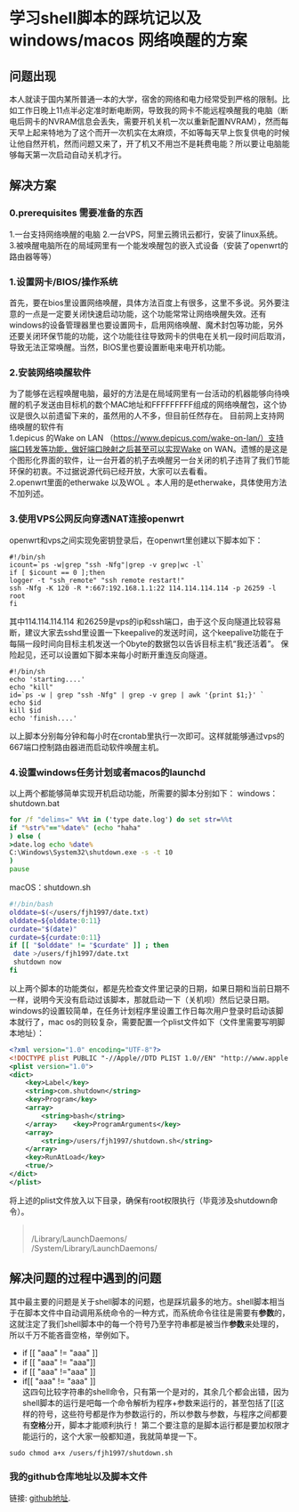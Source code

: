 # 学习shell脚本的踩坑记以及windows/macos 网络唤醒的方案

## 问题出现

本人就读于国内某所普通一本的大学，宿舍的网络和电力经常受到严格的限制。比如工作日晚上11点半必定准时断电断网，导致我的网卡不能远程唤醒我的电脑（断电后网卡的NVRAM信息会丢失，需要开机关机一次以重新配置NVRAM），然而每天早上起来特地为了这个而开一次机实在太麻烦，不如等每天早上恢复供电的时候让他自然开机，然而问题又来了，开了机又不用岂不是耗费电能？所以要让电脑能够每天第一次启动自动关机才行。
## 解决方案
### 0.prerequisites 需要准备的东西
1.一台支持网络唤醒的电脑
2.一台VPS，阿里云腾讯云都行，安装了linux系统。
3.被唤醒电脑所在的局域网里有一个能发唤醒包的嵌入式设备（安装了openwrt的路由器等等）
### 1.设置网卡/BIOS/操作系统
首先，要在bios里设置网络唤醒，具体方法百度上有很多，这里不多说。另外要注意的一点是一定要关闭快速启动功能，这个功能常常让网络唤醒失效。还有windows的设备管理器里也要设置网卡，启用网络唤醒、魔术封包等功能，另外还要关闭环保节能的功能，这个功能往往导致网卡的供电在关机一段时间后取消，导致无法正常唤醒。当然，BIOS里也要设置断电来电开机功能。

### 2.安装网络唤醒软件
为了能够在远程唤醒电脑，最好的方法是在局域网里有一台活动的机器能够向待唤醒的机子发送由目标机的数个MAC地址和FFFFFFFFF组成的网络唤醒包，这个协议是很久以前遗留下来的，虽然用的人不多，但目前任然存在。
目前网上支持网络唤醒的软件有
<br>1.depicus 的Wake on LAN （https://www.depicus.com/wake-on-lan/）支持端口转发等功能，做好端口映射之后甚至可以实现Wake on WAN。遗憾的是这是个图形化界面的软件，让一台开着的机子去唤醒另一台关闭的机子违背了我们节能环保的初衷。不过据说源代码已经开放，大家可以去看看。
<br>2.openwrt里面的etherwake 以及WOL 。本人用的是etherwake，具体使用方法不加列述。
### 3.使用VPS公网反向穿透NAT连接openwrt
openwrt和vps之间实现免密钥登录后，在openwrt里创建以下脚本如下：

```shell
#!/bin/sh
icount=`ps -w|grep "ssh -Nfg"|grep -v grep|wc -l`
if [ $icount == 0 ];then
logger -t "ssh_remote" "ssh remote restart!"
ssh -Nfg -K 120 -R *:667:192.168.1.1:22 114.114.114.114 -p 26259 -l root
fi
```

其中114.114.114.114 和26259是vps的ip和ssh端口，由于这个反向隧道比较容易断，建议大家去sshd里设置一下keepalive的发送时间，这个keepalive功能在于每隔一段时间向目标主机发送一个0byte的数据包以告诉目标主机“我还活着”。
保险起见，还可以设置如下脚本来每小时断开重连反向隧道。

```shell
#!/bin/sh
echo 'starting....'
echo "kill"
id=`ps -w | grep "ssh -Nfg" | grep -v grep | awk '{print $1;}' `
echo $id
kill $id
echo 'finish....'
```
以上脚本分别每分钟和每小时在crontab里执行一次即可。这样就能够通过vps的667端口控制路由器进而启动软件唤醒主机。



### 4.设置windows任务计划或者macos的launchd

以上两个都能够简单实现开机启动功能，所需要的脚本分别如下：
windows：shutdown.bat

```bat
for /f "delims=" %%t in ('type date.log') do set str=%%t
if "%str%"=="%date%" (echo "haha"
) else ( 
>date.log echo %date%
C:\Windows\System32\shutdown.exe -s -t 10
)
pause
```
macOS：shutdown.sh

```bash
#!/bin/bash
olddate=$(</users/fjh1997/date.txt)
olddate=${olddate:0:11}
curdate="$(date)"
curdate=${curdate:0:11}
if [[ "$olddate" != "$curdate" ]] ; then
 date >/users/fjh1997/date.txt
 shutdown now
fi
```
以上两个脚本的功能类似，都是先检查文件里记录的日期，如果日期和当前日期不一样，说明今天没有启动过该脚本，那就启动一下（关机呗）然后记录日期。
windows的设置较简单，在任务计划程序里设置工作日每次用户登录时启动该脚本就行了，mac os的则较复杂，需要配置一个plist文件如下（文件里需要写明脚本地址）：

```xml
<?xml version="1.0" encoding="UTF-8"?>
<!DOCTYPE plist PUBLIC "-//Apple//DTD PLIST 1.0//EN" "http://www.apple.com/DTDs/PropertyList-1.0.dtd">
<plist version="1.0">
<dict>
	<key>Label</key>
	<string>com.shutdown</string>
	<key>Program</key>
	<array>
		<string>bash</string>
	</array>	<key>ProgramArguments</key>
	<array>
		<string>/users/fjh1997/shutdown.sh</string>
	</array>
	<key>RunAtLoad</key>
	<true/>
</dict>
</plist>
```
将上述的plist文件放入以下目录，确保有root权限执行（毕竟涉及shutdown命令）。

><br> 	/Library/LaunchDaemons/
<br>/System/Library/LaunchDaemons/


## 解决问题的过程中遇到的问题
其中最主要的问题是关于shell脚本的问题，也是踩坑最多的地方。shell脚本相当于在脚本文件中自动调用系统命令的一种方式，而系统命令往往是需要有**参数**的，这就注定了我们shell脚本中的每一个符号乃至字符串都是被当作**参数**来处理的，所以千万不能吝啬空格，举例如下。

- if [[ "aaa" != "aaa" ]]
- if [[ "aaa" != "aaa"]]
-  if [[ "aaa" !="aaa" ]]
-  if[[ "aaa" != "aaa" ]]
<br>这四句比较字符串的shell命令，只有第一个是对的，其余几个都会出错，因为shell脚本的运行是吧每一个命令解析为程序+参数来运行的，甚至包括了[[这样的符号，这些符号都是作为参数运行的，所以参数与参数，与程序之间都要有**空格**分开，脚本才能顺利执行！
第二个要注意的是脚本运行都是要加权限才能运行的，这个大家一般都知道，我就简单提一下。

```shell
sudo chmod a+x /users/fjh1997/shutdown.sh
```

### 我的github仓库地址以及脚本文件

链接: [github地址](https://github.com/fjh1997/something).
